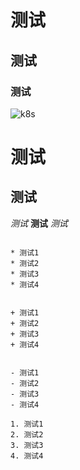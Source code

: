 # 测试
## 测试
### 测试
![k8s](https://github.com/zhouhua-amei/k8s/blob/master/install_k8s_on_centos7/kubernetes.jpg "k8s")

测试
====
测试
----

*测试*
**测试** _测试_
~~~~测试~~

* 测试1
* 测试2
* 测试3
* 测试4


+ 测试1
+ 测试2
+ 测试3
+ 测试4


- 测试1
- 测试2
- 测试3
- 测试4

1. 测试1
2. 测试2
3. 测试3
4. 测试4
